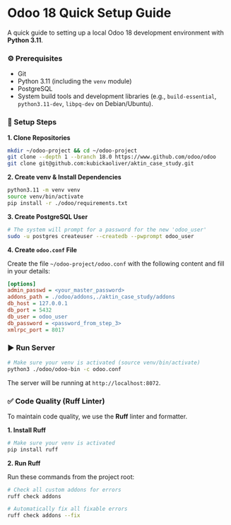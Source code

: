 # Odoo 18 Quick Setup Guide

A quick guide to setting up a local Odoo 18 development environment with **Python 3.11**.

### ⚙️ Prerequisites

-   Git
-   Python 3.11 (including the `venv` module)
-   PostgreSQL
-   System build tools and development libraries (e.g., `build-essential`, `python3.11-dev`, `libpq-dev` on Debian/Ubuntu).

### 🚀 Setup Steps

**1. Clone Repositories**
```bash
mkdir ~/odoo-project && cd ~/odoo-project
git clone --depth 1 --branch 18.0 https://www.github.com/odoo/odoo
git clone git@github.com:kubickaoliver/aktin_case_study.git
```

**2. Create venv & Install Dependencies**
```bash
python3.11 -m venv venv
source venv/bin/activate
pip install -r ./odoo/requirements.txt
```

**3. Create PostgreSQL User**
```bash
# The system will prompt for a password for the new 'odoo_user'
sudo -u postgres createuser --createdb --pwprompt odoo_user
```

**4. Create `odoo.conf` File**

Create the file `~/odoo-project/odoo.conf` with the following content and fill in your details:
```ini
[options]
admin_passwd = <your_master_password>
addons_path = ./odoo/addons,./aktin_case_study/addons
db_host = 127.0.0.1
db_port = 5432
db_user = odoo_user
db_password = <password_from_step_3>
xmlrpc_port = 8017
```

### ▶️ Run Server

```bash
# Make sure your venv is activated (source venv/bin/activate)
python3 ./odoo/odoo-bin -c odoo.conf
```
The server will be running at `http://localhost:8072`.

### ✅ Code Quality (Ruff Linter)

To maintain code quality, we use the **Ruff** linter and formatter.

**1. Install Ruff**
```bash
# Make sure your venv is activated
pip install ruff
```

**2. Run Ruff**

Run these commands from the project root:
```bash
# Check all custom addons for errors
ruff check addons

# Automatically fix all fixable errors
ruff check addons --fix
```